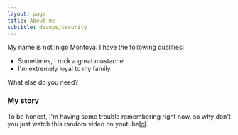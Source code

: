 ```yaml
---
layout: page
title: About me
subtitle: devops/security
---
```


My name is not Inigo Montoya. I have the following qualities:

- Sometimes, I rock a great mustache
- I'm extremely loyal to my family

What else do you need?

### My story

To be honest, I'm having some trouble remembering right now, so why don't you just watch this random video on youtube[lol](https://www.youtube.com/watch?v=_KBaB_Jc_mk). 
